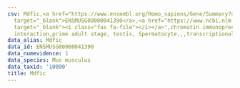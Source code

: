 ```yaml
---
csv: Mdfic,<a href="https://www.ensembl.org/Homo_sapiens/Gene/Summary?db=core;g=ENSMUSG00000041390"
  target="_blank">ENSMUSG00000041390</a>,<a href="https://www.ncbi.nlm.nih.gov/pubmed/25450459"
  target="_blank"><i class="fas fa-file"></i></a>",chromatin immunoprecipitation assay,direct
  interaction,prime adult stage, testis, Spermatocyte,,,transcriptional regulation,
data_alias: Mdfic
data_id: ENSMUSG00000041390
data_numevidence: 1
data_species: Mus musculus
data_taxid: '10090'
title: Mdfic
---
```

